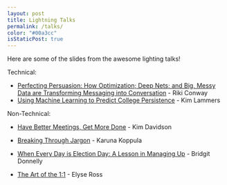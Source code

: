 ```yaml
---
layout: post
title: Lightning Talks
permalink: /talks/
color: "#00a3cc"
isStaticPost: true
---
```


Here are some of the slides from the awesome lighting talks!

Technical:

* [Perfecting Persuasion: How Optimization; Deep Nets; and Big, Messy Data are Transforming Messaging into Conversation](https://rikiconrey.github.io/clustering_presentation.html) - Riki Conway
* [Using Machine Learning to Predict College Persistence](https://docs.google.com/presentation/d/10fdp8RCE_NegTjUMvAagiMGoDrBWWklCwt-mS1hRQrk/edit#slide=id.g358b06d38e_0_139) - Kim Lammers

Non-Technical:

* [Have Better Meetings, Get More Done](https://docs.google.com/presentation/d/1ufFFX8JykNf59G-JMXHyJi29qdb3oBSi9LXtzjQ0P00/edit?usp=sharing) - Kim Davidson
* [Breaking Through Jargon](https://docs.google.com/presentation/d/1lcM_RCvp2qhv7Mtm-Ho58atWuZb1vncxN38IUdMhFbc/edit?usp=sharing) - Karuna Koppula
* [When Every Day is Election Day: A Lesson in Managing Up](https://docs.google.com/presentation/d/16h2o6Gor251EY-u-VfUwzvFlqoiW97G2D94I8MSKkSc/edit?usp=sharing) - Bridgit Donnelly

* [The Art of the 1:1](https://docs.google.com/presentation/d/1niBFBUyPDWVDCLVYOX4vE33svhzteT39CkHRRWQ5pKU/edit?usp=sharing) - Elyse Ross

